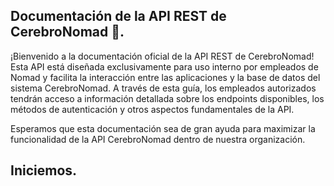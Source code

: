 ## Documentación de la API REST de CerebroNomad 🧠. 

¡Bienvenido a la documentación oficial de la API REST de CerebroNomad! Esta API está diseñada exclusivamente para uso interno por empleados de Nomad y facilita la interacción entre las aplicaciones y la base de datos del sistema CerebroNomad. A través de esta guía, los empleados autorizados tendrán acceso a información detallada sobre los endpoints disponibles, los métodos de autenticación y otros aspectos fundamentales de la API.

Esperamos que esta documentación sea de gran ayuda para maximizar la funcionalidad de la API CerebroNomad dentro de nuestra organización.


## Iniciemos.  
